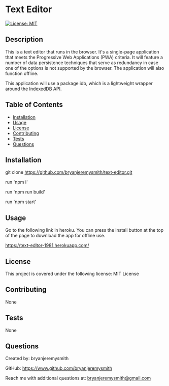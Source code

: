 # Text Editor

[![License: MIT](https://img.shields.io/badge/License-MIT-yellow.svg)](https://github.com/bryanjeremysmith/social-network-API/blob/main/LICENSE)

## Description

This is a text editor that runs in the browser.  It's a single-page application that meets the Progressive Web Applications (PWA) criteria.  It will feature a number of data persistence techniques that serve as redundancy in case one of the options is not supported by the browser.  The application will also function offline.

This application will use a package idb, which is a lightweight wrapper around the IndexedDB API.

## Table of Contents

- [Installation](#installation)
- [Usage](#usage)
- [License](#license)
- [Contributing](#contributing)
- [Tests](#tests)
- [Questions](#questions)

## Installation

git clone https://github.com/bryanjeremysmith/text-editor.git

run 'npm i'

run 'npm run build'

run 'npm start'

## Usage

Go to the following link in heroku.  You can press the install button at the top of the page to download the app for offline use.

https://text-editor-1981.herokuapp.com/

## License 

This project is covered under the following license: MIT License

## Contributing

None

## Tests

None

## Questions

Created by: bryanjeremysmith

GitHub: https://www.github.com/bryanjeremysmith

Reach me with additional questions at: bryanjeremysmith@gmail.com